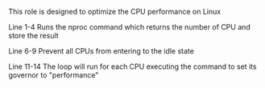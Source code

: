 This role is designed to optimize the CPU performance on Linux

Line 1-4 Runs the nproc command which returns the number of CPU and store the result

Line 6-9 Prevent all CPUs from entering to the idle state 

Line 11-14 The loop will run for each CPU executing the command to set its governor to "performance"